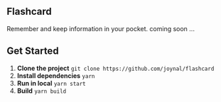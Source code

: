 ## Flashcard

Remember and keep information in your pocket. coming soon ...

## Get Started
1. **Clone the project** `git clone https://github.com/joynal/flashcard`
2. **Install dependencies** `yarn`
3. **Run in local** `yarn start`
4. **Build** `yarn build`
